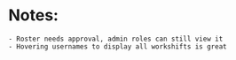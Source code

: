 # Notes:

    - Roster needs approval, admin roles can still view it
    - Hovering usernames to display all workshifts is great
